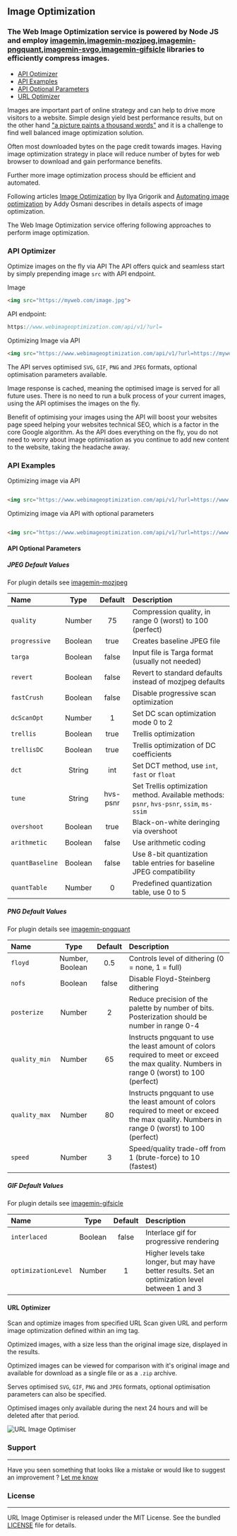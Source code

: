 ## Image Optimization

### The Web Image Optimization service is powered by Node JS and employ [imagemin](https://github.com/imagemin/imagemin),[imagemin-mozjpeg](https://github.com/imagemin/imagemin-mozjpeg),[imagemin-pngquant](https://github.com/imagemin/imagemin-pngquant),[imagemin-svgo](https://github.com/imagemin/imagemin-svgo),[imagemin-gifsicle](https://github.com/imagemin/imagemin-gifsicle) libraries to efficiently compress images.

- [API Optimizer](#api_optimizer)
- [API Examples](#api_example)
- [API Optional Parameters](#api_parameters)
- [URL Optimizer](#url_optimizer)

Images are important part of online strategy and can help to drive more visitors to a website. Simple design yield best performance results, but on the other hand ["a picture paints a thousand words"](https://en.wiktionary.org/wiki/a_picture_paints_a_thousand_words) and it is a challenge to find well balanced image optimization solution.

Often most downloaded bytes on the page credit towards images. Having image optimization strategy in place will reduce number of bytes for web browser to download and gain performance benefits. 

Further more image optimization process should be efficient and automated.

Following articles [Image Optimization](https://developers.google.com/web/fundamentals/performance/optimizing-content-efficiency/image-optimization) by Ilya Grigorik and [Automating image optimization](https://developers.google.com/web/fundamentals/performance/optimizing-content-efficiency/automating-image-optimization/) by Addy Osmani describes in details aspects of image optimization.

The Web Image Optimization service offering following approaches to perform image optimization.

### <a name="api_optimizer"></a> API Optimizer
Optimize images on the fly via API
The API offers quick and seamless start by simply prepending image `src` with API endpoint.

Image
```html
<img src="https://myweb.com/image.jpg">
```
API endpoint:
```php
https://www.webimageoptimization.com/api/v1/?url=
```

Optimizing Image via API
```html
<img src="https://www.webimageoptimization.com/api/v1/?url=https://myweb.com/image.jpg">
```
The API serves optimised `SVG`, `GIF`, `PNG` and `JPEG` formats, optional optimisation parameters available.

Image response is cached, meaning the optimised image is served for all future uses. There is no need to run a bulk process of your current images, using the API optimises the images on the fly.

Benefit of optimising your images using the API will boost your websites page speed helping your websites technical SEO, which is a factor in the core Google algorithm. As the API does everything on the fly, you do not need to worry about image optimisation as you continue to add new content to the website, taking the headache away.


### <a name="api_example"></a> API Examples

Optimizing image via API

```html

<img src="https://www.webimageoptimization.com/api/v1/?url=https://www.myweb.com/image.jpg">

```

Optimizing image via API with optional parameters

```html

<img src="https://www.webimageoptimization.com/api/v1/?url=https://www.myweb.com/image.jpg&options={"jpg": {"quality": 75,"tune": "psnr"}}">

```


#### <a name="api_parameters"></a>  API Optional Parameters

##### JPEG Default Values
For plugin details see [imagemin-mozjpeg](https://github.com/imagemin/imagemin-mozjpeg)

| Name            | Type    | Default     | Description                                               |
| :-------------- |:-------:| :-----------:|:---------------------------------------------------------|
| `quality`       | Number  | 75          | Compression quality, in range 0 (worst) to 100 (perfect)  |
| `progressive`   | Boolean | true        | Creates baseline JPEG file |
| `targa`         | Boolean | false       | Input file is Targa format (usually not needed) |
| `revert`        | Boolean | false       | Revert to standard defaults instead of mozjpeg defaults |
| `fastCrush`     | Boolean | false       | Disable progressive scan optimization|
| `dcScanOpt`     | Number  | 1           | Set DC scan optimization mode 0 to 2|
| `trellis`       | Boolean | true        | Trellis optimization|
| `trellisDC`     | Boolean | true        | Trellis optimization of DC coefficients|
| `dct`           | String  | int         |	Set DCT method, use `int`, `fast` or `float`|
| `tune`          | String  | hvs-psnr    |	Set Trellis optimization method. Available methods: `psnr`, `hvs-psnr`, `ssim`, `ms-ssim`|
| `overshoot`     | Boolean | true        |	Black-on-white deringing via overshoot|
| `arithmetic`    | Boolean | false       |	Use arithmetic coding|
| `quantBaseline` | Boolean | false       |	Use 8-bit quantization table entries for baseline JPEG compatibility|
| `quantTable`    | Number  | 0           |	Predefined quantization table, use 0 to 5|


##### PNG Default Values
For plugin details see [imagemin-pngquant](https://github.com/imagemin/imagemin-pngquant)

| Name            | Type    | Default     | Description                                               |
| :-------------- |:-------:| :-----------:|:---------------------------------------------------------|
| `floyd`         | Number, Boolean  | 0.5 | Controls level of dithering (0 = none, 1 = full) |
| `nofs`          | Boolean | false        | Disable Floyd-Steinberg dithering |
| `posterize`     | Number  | 2            | Reduce precision of the palette by number of bits. Posterization should be number in range 0-4|
| `quality_min`   | Number | 65            | Instructs pngquant to use the least amount of colors required to meet or exceed the max quality. Numbers in range 0 (worst) to 100 (perfect) |
| `quality_max`   | Number | 80           | 	Instructs pngquant to use the least amount of colors required to meet or exceed the max quality. Numbers in range 0 (worst) to 100 (perfect)|
| `speed`         | Number  | 3           | Speed/quality trade-off from 1 (brute-force) to 10 (fastest)|



##### GIF Default Values
For plugin details see [imagemin-gifsicle](https://github.com/imagemin/imagemin-gifsicle)

| Name            | Type    | Default     | Description                                               |
| :-------------- |:-------:| :-----------:|:---------------------------------------------------------|
| `interlaced`    | Boolean | false        | Interlace gif for progressive rendering|
| `optimizationLevel`| Number  | 1         | Higher levels take longer, but may have better results. Set an optimization level between 1 and 3|


#### <a name="url_optimizer"></a> URL Optimizer
Scan and optimize images from specified URL
Scan given URL and perform image optimization defined within an img tag.

Optimized images, with a size less than the original image size, displayed in the results.

Optimized images can be viewed for comparison with it's original image and available for download as a single file or as a `.zip` archive.

Serves optimised `SVG`, `GIF`, `PNG` and `JPEG` formats, optional optimisation parameters can also be specified.

Optimised images only available during the next 24 hours and will be deleted after that period.

![URL Image Optimiser](https://raw.githubusercontent.com/alexpechkarev/url-image-optimiser/master/url-image-optimiser.png)


### Support
-------
Have you seen something that looks like a mistake or would like to suggest an improvement ?
[Let me know](https://github.com/alexpechkarev/url-image-optimiser/issues)


### License
-------


URL Image Optimiser is released under the MIT License. See the bundled
[LICENSE](https://github.com/alexpechkarev/url-image-optimiser/blob/master/LICENSE)
file for details.

